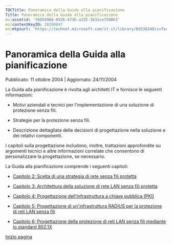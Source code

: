 ```yaml
---
TOCTitle: Panoramica della Guida alla pianificazione
Title: Panoramica della Guida alla pianificazione
ms:assetid: 'f6056988-0526-473b-a155-3632ce759063'
ms:contentKeyID: 20200847
ms:mtpsurl: 'https://technet.microsoft.com/it-it/library/Dd536248(v=TechNet.10)'
---
```


Panoramica della Guida alla pianificazione
==========================================

Pubblicato: 11 ottobre 2004 | Aggiornato: 24/11/2004

La Guida alla pianificazione è rivolta agli architetti IT e fornisce le seguenti informazioni:

-   Motivi aziendali e tecnici per l'implementazione di una soluzione di protezione senza fili.

-   Strategie per la protezione senza fili.

-   Descrizione dettagliata delle decisioni di progettazione nella soluzione e dei relativi componenti.

I capitoli sulla progettazione includono, inoltre, trattazioni approfondite su argomenti tecnici e altre informazioni correlate che consentono di personalizzare la progettazione, se necessario.

La Guida alla pianificazione comprende i seguenti capitoli:

-   [Capitolo 2: Scelta di una strategia di rete senza fili protetta](http://technet.microsoft.com/it-it/library/dd536243)

-   [Capitolo 3: Architettura della soluzione di rete LAN senza fili protetta](http://technet.microsoft.com/it-it/library/dd536244)

-   [Capitolo 4: Progettazione dell’infrastruttura a chiave pubblica (PKI)](http://technet.microsoft.com/it-it/library/dd536245)

-   [Capitolo 5: Progettazione di un'infrastruttura RADIUS per la protezione di reti LAN senza fili](http://technet.microsoft.com/it-it/library/dd536246)

-   [Capitolo 6: Progettazione della protezione di reti LAN senza fili mediante lo standard 802.1X](http://technet.microsoft.com/it-it/library/dd536247)

[](#mainsection)[Inizio pagina](#mainsection)
